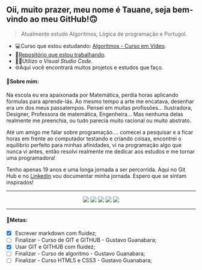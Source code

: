 ## Oii, muito prazer, meu nome é Tauane, seja bem-vindo ao meu GitHub!🙃
> Atualmente estudo Algoritmos, Lógica de programação e Portugol.
- 💻Curso que estou estudando: [Algoritmos - Curso em Vídeo](https://www.cursoemvideo.com/curso/curso-de-algoritmo/).
- 📔[Repositório que estou trabalhando](https://github.com/TauaneCustodio/Algoritmos_CursoEmVideo).
- ✌🏻Utilizo o _Visual Studio Code_.
- 🌐Aqui você encontrará muitos projetos e estudos que faço.
#### 👻Sobre mim:
Na escola eu era apaixonada por Matemática, perdia horas aplicando fórmulas para aprende-lás. Ao mesmo tempo a arte me encatava, desenhar era um dos meus passatempos. Pensei em muitas profissões... Ilustradora, Designer, Professora de matemática, Engenheira... 
Mas nenhuma delas realmente me preenchia, ou tudo parecia muito racional ou muito abstrato.  

Até um amigo me falar sobre programação.... comecei a pesquisar e a ficar horas em frente ao computador testando e criando coisas, encontrei o equilibrio perfeito para minhas afinidades, vi na programação algo que nunca vi antes, então resolvi realmente me dedicar aos estudos e me tornar uma programadora!  

Tenho apenas 19 anos e uma longa jornada a ser percorrida. Aqui no Git Hub e no [Linkedin](https://www.linkedin.com/in/tauanecustodio) vou documentar minha jornada. Espero que se sintam inspirados!  
***  
<p align="center">
  <img  src="https://img.shields.io/badge/-Notion-000000?style=for-the-badge&logo=Notion&logoColor=white"/>
  <img  src="https://img.shields.io/badge/-Visual%20Studio%20Code-23A9F2?style=for-the-badge&logo=Visual%20Studio%20Code&logoColor=white"/>
  <img  src="https://img.shields.io/badge/-Github-181717?style=for-the-badge&logo=GitHub&logoColor=white"/>
  <img  src="https://img.shields.io/badge/-Git-F44D27?style=for-the-badge&logo=Git&logoColor=white"/>
  <img  src="https://img.shields.io/badge/Markdown-000000?style=for-the-badge&logo=markdown&logoColor=white" />
  </p>  
  
--- 

#### 🎯Metas: 
- [x] Escrever markdown com fluidez;
- [ ] Finalizar - Curso de GIT e GITHUB - Gustavo Guanabara;
- [x] Usar GIT e GITHUB com fluidez;
- [ ] Finalizar - Curso de algoritmo - Gustavo Guanabara;
- [ ] Finalizar - Curso HTML5 e CSS3 - Gustavo Guanabara;
